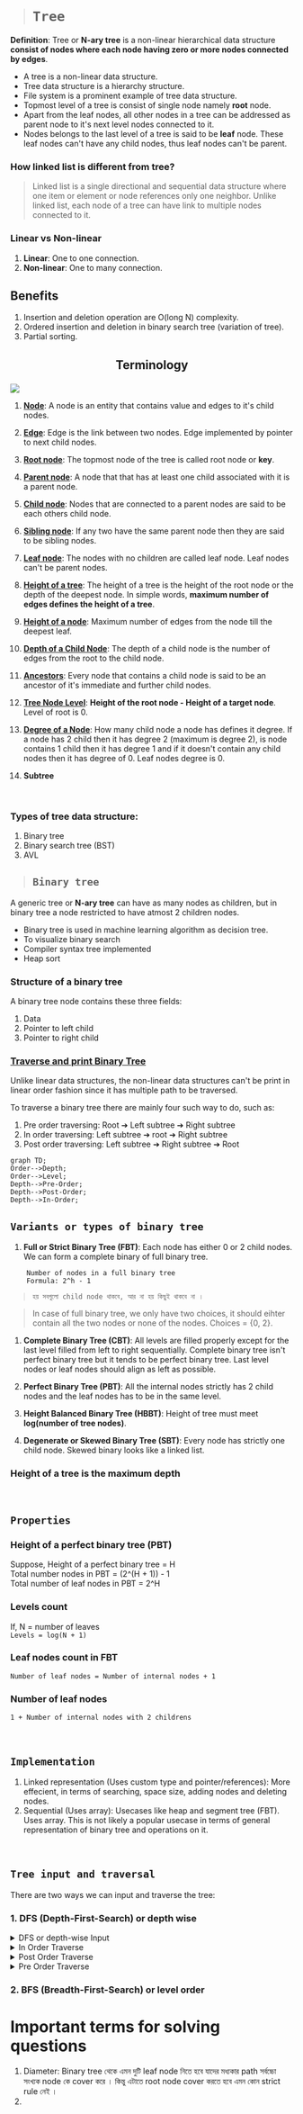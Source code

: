> # **`Tree`**

**Definition**: Tree or **N-ary tree** is a non-linear hierarchical data structure **consist of nodes where each node having zero or more nodes connected by edges**.

-   A tree is a non-linear data structure.
-   Tree data structure is a hierarchy structure.
-   File system is a prominent example of tree data structure.
-   Topmost level of a tree is consist of single node namely **root** node.
-   Apart from the leaf nodes, all other nodes in a tree can be addressed as parent node to it's next level nodes connected to it.
-   Nodes belongs to the last level of a tree is said to be **leaf** node. These leaf nodes can't have any child nodes, thus leaf nodes can't be parent.

### **How linked list is different from tree?**

> Linked list is a single directional and sequential data structure where one item or element or node references only one neighbor. Unlike linked list, each node of a tree can have link to multiple nodes connected to it.

### Linear vs Non-linear

1. **Linear**: One to one connection.
2. **Non-linear**: One to many connection.

## **Benefits**

1. Insertion and deletion operation are O(long N) complexity.
2. Ordered insertion and deletion in binary search tree (variation of tree).
3. Partial sorting.

## <p align="center">**Terminology**</p>

![](./tree1.png)

1. <ins>**Node**</ins>: A node is an entity that contains value and edges to it's child nodes.

2. <ins>**Edge**</ins>: Edge is the link between two nodes. Edge implemented by pointer to next child nodes.

3. <ins>**Root node**</ins>: The topmost node of the tree is called root node or **key**.

4. <ins>**Parent node**</ins>: A node that that has at least one child associated with it is a parent node.

5. <ins>**Child node**</ins>: Nodes that are connected to a parent nodes are said to be each others child node.

6. <ins>**Sibling node**</ins>: If any two have the same parent node then they are said to be sibling nodes.

7. <ins>**Leaf node**</ins>: The nodes with no children are called leaf node. Leaf nodes can't be parent nodes.

8. <ins>**Height of a tree**</ins>: The height of a tree is the height of the root node or the depth of the deepest node. In simple words, **maximum number of edges defines the height of a tree**.

9. <ins>**Height of a node**</ins>: Maximum number of edges from the node till the deepest leaf.

10. <ins>**Depth of a Child Node**</ins>: The depth of a child node is the number of edges from the root to the child node.

11. <ins>**Ancestors**</ins>: Every node that contains a child node is said to be an ancestor of it's immediate and further child nodes.

12. <ins>**Tree Node Level**</ins>: **Height of the root node - Height of a target node**. Level of root is 0.

13. <ins>**Degree of a Node**</ins>: How many child node a node has defines it degree. If a node has 2 child then it has degree 2 (maximum is degree 2), is node contains 1 child then it has degree 1 and if it doesn't contain any child nodes then it has degree of 0. Leaf nodes degree is 0.

14. **Subtree**

&nbsp;

### **Types of tree data structure:**

1. Binary tree
2. Binary search tree (BST)
3. AVL

> ## **`Binary tree`**

A generic tree or **N-ary tree** can have as many nodes as children, but in binary tree a node restricted to have atmost 2 children nodes.

-   Binary tree is used in machine learning algorithm as decision tree.
-   To visualize binary search
-   Compiler syntax tree implemented
-   Heap sort

### Structure of a binary tree

A binary tree node contains these three fields:

1. Data
2. Pointer to left child
3. Pointer to right child

### <ins>Traverse and print **Binary Tree**</ins>

Unlike linear data structures, the non-linear data structures can't be print in linear order fashion since it has multiple path to be traversed.

To traverse a binary tree there are mainly four such way to do, such as:

1. Pre order traversing: Root ➔ Left subtree ➔ Right subtree
2. In order traversing: Left subtree ➔ root ➔ Right subtree
3. Post order traversing: Left subtree ➔ Right subtree ➔ Root

```mermaid
graph TD;
Order-->Depth;
Order-->Level;
Depth-->Pre-Order;
Depth-->Post-Order;
Depth-->In-Order;
```

## **`Variants or types of binary tree`**

1. **Full or Strict Binary Tree (FBT)**: Each node has either 0 or 2 child nodes. We can form a complete binary of full binary tree.

```
    Number of nodes in a full binary tree
    Formula: 2^h - 1
```

> `হয় সবগুলো child node থাকবে, আর না হয় কিছুই থাকবে না ।`

> In case of full binary tree, we only have two choices, it should eihter contain all the two nodes or none of the nodes. Choices = {0, 2}.

1. **Complete Binary Tree (CBT)**: All levels are filled properly except for the last level filled from left to right sequentially. Complete binary tree isn't perfect binary tree but it tends to be perfect binary tree. Last level nodes or leaf nodes should align as left as possible.

2. **Perfect Binary Tree (PBT)**: All the internal nodes strictly has 2 child nodes and the leaf nodes has to be in the same level.

3. **Height Balanced Binary Tree (HBBT)**: Height of tree must meet **log(number of tree nodes)**.

4. **Degenerate or Skewed Binary Tree (SBT)**: Every node has strictly one child node. Skewed binary looks like a linked list.

### Height of a tree is the maximum depth

&nbsp;

## **`Properties`**

### Height of a perfect binary tree (PBT)

Suppose, Height of a perfect binary tree = H  
Total number nodes in PBT = (2^(H + 1)) - 1  
Total number of leaf nodes in PBT = 2^H

### Levels count

If, N = number of leaves  
`Levels = log(N + 1)`

### Leaf nodes count in FBT

`Number of leaf nodes = Number of internal nodes + 1`

### Number of leaf nodes

`1 + Number of internal nodes with 2 childrens`

&nbsp;

## **`Implementation`**

1. Linked representation (Uses custom type and pointer/references): More effecient, in terms of searching, space size, adding nodes and deleting nodes.
2. Sequential (Uses array): Usecases like heap and segment tree (FBT). Uses array. This is not likely a popular usecase in terms of general representation of binary tree and operations on it.

&nbsp;

## **`Tree input and traversal`**

There are two ways we can input and traverse the tree:

### 1. DFS (Depth-First-Search) or depth wise

<!-- 1 -->
<details>
<summary>DFS or depth-wise Input</summary>

```cpp
Node *depth_wise_input(Node *root)
{
    int data;
    cout << "Enter data for node: ";
    cin >> data;

    if (data <= 0)
        return nullptr;

    Node *newNode = new Node(data);

    cout << "Left node data: ";
    root->leftChild = depth_wise_input(root->leftChild);

    cout << "Right node data: ";
    root->rightChild = depth_wise_input(root->rightChild);

    return root;
}
```

</details>

<!-- 2 -->
<details>
<summary>In Order Traverse</summary>

```cpp
void in_order_traverse(Node *root)
{
    if (!root)
        return;

    pre_order_traverse(root->leftChild);
    cout << root->data << ' ';
    pre_order_traverse(root->rightChild);
}
```

</details>

<!-- 3 -->
<details>
<summary>Post Order Traverse</summary>

```cpp
void post_order_traverse(Node *root)
{
    if (!root)
        return;

    pre_order_traverse(root->leftChild);
    pre_order_traverse(root->rightChild);
    cout << root->data << ' ';
}
```

</details>

<!-- 4 -->
<details>
<summary>Pre Order Traverse</summary>

```cpp
void pre_order_traverse(Node *root)
{
    if (!root)
        return;

    cout << root->data << ' ';
    pre_order_traverse(root->leftChild);
    pre_order_traverse(root->rightChild);
}
```

</details>

### 2. BFS (Breadth-First-Search) or level order

# Important terms for solving questions

1. Diameter: Binary tree থেকে এমন দুটি leaf node নিতে হবে যাদের মধ্যকার path সর্বচ্চো সংখ্যক node কে cover করে । কিন্তু এটাতে root node cover করতে হবে এমন কোন strict rule নেই ।
2. 

